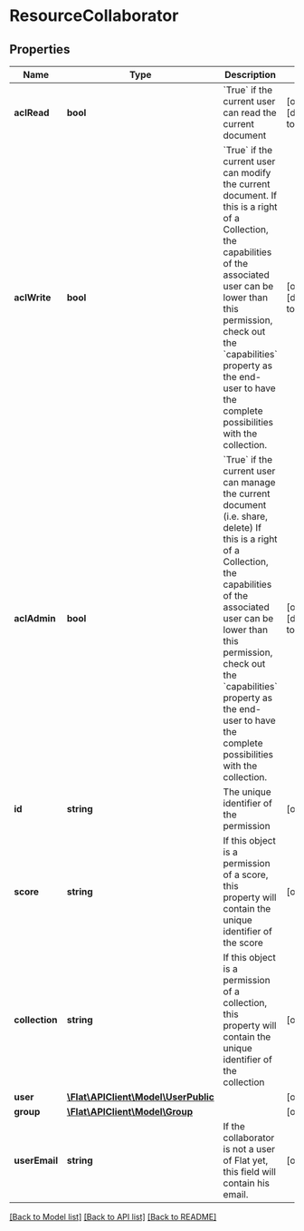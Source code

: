 # ResourceCollaborator

## Properties
Name | Type | Description | Notes
------------ | ------------- | ------------- | -------------
**aclRead** | **bool** | &#x60;True&#x60; if the current user can read the current document | [optional] [default to false]
**aclWrite** | **bool** | &#x60;True&#x60; if the current user can modify the current document.  If this is a right of a Collection, the capabilities of the associated user can be lower than this permission, check out the &#x60;capabilities&#x60; property as the end-user to have the complete possibilities with the collection. | [optional] [default to false]
**aclAdmin** | **bool** | &#x60;True&#x60; if the current user can manage the current document (i.e. share, delete)  If this is a right of a Collection, the capabilities of the associated user can be lower than this permission, check out the &#x60;capabilities&#x60; property as the end-user to have the complete possibilities with the collection. | [optional] [default to false]
**id** | **string** | The unique identifier of the permission | [optional] 
**score** | **string** | If this object is a permission of a score, this property will contain the unique identifier of the score | [optional] 
**collection** | **string** | If this object is a permission of a collection, this property will contain the unique identifier of the collection | [optional] 
**user** | [**\Flat\APIClient\Model\UserPublic**](UserPublic.md) |  | [optional] 
**group** | [**\Flat\APIClient\Model\Group**](Group.md) |  | [optional] 
**userEmail** | **string** | If the collaborator is not a user of Flat yet, this field will contain his email. | [optional] 

[[Back to Model list]](../README.md#documentation-for-models) [[Back to API list]](../README.md#documentation-for-api-endpoints) [[Back to README]](../README.md)


